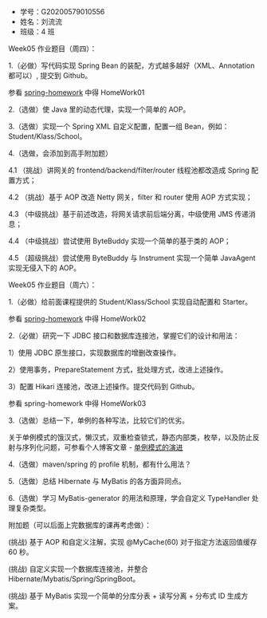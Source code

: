 - 学号：G20200579010556
- 姓名：刘流流
- 班级：4 班


Week05 作业题目（周四）：

1.（必做）写代码实现 Spring Bean 的装配，方式越多越好（XML、Annotation 都可以）, 提交到 Github。

参看 [spring-homework](https://github.com/Pismery/JAVA-000/tree/main/homework/spring-homework) 中得 HomeWork01

2.（选做）使 Java 里的动态代理，实现一个简单的 AOP。

3.（选做）实现一个 Spring XML 自定义配置，配置一组 Bean，例如：Student/Klass/School。

4.（选做，会添加到高手附加题）

4.1 （挑战）讲网关的 frontend/backend/filter/router 线程池都改造成 Spring 配置方式；

4.2 （挑战）基于 AOP 改造 Netty 网关，filter 和 router 使用 AOP 方式实现；

4.3 （中级挑战）基于前述改造，将网关请求前后端分离，中级使用 JMS 传递消息；

4.4 （中级挑战）尝试使用 ByteBuddy 实现一个简单的基于类的 AOP；

4.5 （超级挑战）尝试使用 ByteBuddy 与 Instrument 实现一个简单 JavaAgent 实现无侵入下的 AOP。


Week05 作业题目（周六）：

1.（必做）给前面课程提供的 Student/Klass/School 实现自动配置和 Starter。

参看 [spring-homework](https://github.com/Pismery/JAVA-000/tree/main/homework/spring-homework) 中得 HomeWork02


2.（必做）研究一下 JDBC 接口和数据库连接池，掌握它们的设计和用法：

1）使用 JDBC 原生接口，实现数据库的增删改查操作。

2）使用事务，PrepareStatement 方式，批处理方式，改进上述操作。

3）配置 Hikari 连接池，改进上述操作。提交代码到 Github。

参看 spring-homework 中得 HomeWork03



3.（选做）总结一下，单例的各种写法，比较它们的优劣。

关于单例模式的饿汉式，懒汉式，双重检查锁式，静态内部类，枚举，以及防止反射与序列化问题，可参看个人博客文章 - [单例模式的演进](https://pismery.gitee.io/blog/post/common/design-pattern/单例模式演进/)

4.（选做）maven/spring 的 profile 机制，都有什么用法？



5.（选做）总结 Hibernate 与 MyBatis 的各方面异同点。



6.（选做）学习 MyBatis-generator 的用法和原理，学会自定义 TypeHandler 处理复杂类型。



附加题（可以后面上完数据库的课再考虑做）：

(挑战) 基于 AOP 和自定义注解，实现 @MyCache(60) 对于指定方法返回值缓存 60 秒。

(挑战) 自定义实现一个数据库连接池，并整合 Hibernate/Mybatis/Spring/SpringBoot。

(挑战) 基于 MyBatis 实现一个简单的分库分表 + 读写分离 + 分布式 ID 生成方案。